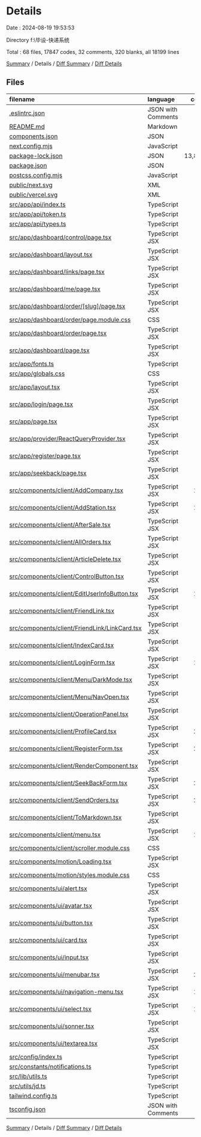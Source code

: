 # Details

Date : 2024-08-19 19:53:53

Directory f:\\毕设-快递系统

Total : 68 files,  17847 codes, 32 comments, 320 blanks, all 18199 lines

[Summary](results.md) / Details / [Diff Summary](diff.md) / [Diff Details](diff-details.md)

## Files
| filename | language | code | comment | blank | total |
| :--- | :--- | ---: | ---: | ---: | ---: |
| [.eslintrc.json](/.eslintrc.json) | JSON with Comments | 3 | 0 | 1 | 4 |
| [README.md](/README.md) | Markdown | 23 | 0 | 14 | 37 |
| [components.json](/components.json) | JSON | 17 | 0 | 0 | 17 |
| [next.config.mjs](/next.config.mjs) | JavaScript | 2 | 1 | 2 | 5 |
| [package-lock.json](/package-lock.json) | JSON | 13,893 | 0 | 1 | 13,894 |
| [package.json](/package.json) | JSON | 61 | 0 | 1 | 62 |
| [postcss.config.mjs](/postcss.config.mjs) | JavaScript | 6 | 1 | 2 | 9 |
| [public/next.svg](/public/next.svg) | XML | 1 | 0 | 0 | 1 |
| [public/vercel.svg](/public/vercel.svg) | XML | 1 | 0 | 0 | 1 |
| [src/app/api/index.ts](/src/app/api/index.ts) | TypeScript | 37 | 0 | 5 | 42 |
| [src/app/api/token.ts](/src/app/api/token.ts) | TypeScript | 25 | 0 | 3 | 28 |
| [src/app/api/types.ts](/src/app/api/types.ts) | TypeScript | 13 | 0 | 3 | 16 |
| [src/app/dashboard/control/page.tsx](/src/app/dashboard/control/page.tsx) | TypeScript JSX | 43 | 0 | 2 | 45 |
| [src/app/dashboard/layout.tsx](/src/app/dashboard/layout.tsx) | TypeScript JSX | 28 | 0 | 4 | 32 |
| [src/app/dashboard/links/page.tsx](/src/app/dashboard/links/page.tsx) | TypeScript JSX | 9 | 0 | 3 | 12 |
| [src/app/dashboard/me/page.tsx](/src/app/dashboard/me/page.tsx) | TypeScript JSX | 10 | 0 | 3 | 13 |
| [src/app/dashboard/order/[slug]/page.tsx](/src/app/dashboard/order/%5Bslug%5D/page.tsx) | TypeScript JSX | 40 | 5 | 8 | 53 |
| [src/app/dashboard/order/page.module.css](/src/app/dashboard/order/page.module.css) | CSS | 20 | 0 | 2 | 22 |
| [src/app/dashboard/order/page.tsx](/src/app/dashboard/order/page.tsx) | TypeScript JSX | 17 | 0 | 3 | 20 |
| [src/app/dashboard/page.tsx](/src/app/dashboard/page.tsx) | TypeScript JSX | 4 | 0 | 2 | 6 |
| [src/app/fonts.ts](/src/app/fonts.ts) | TypeScript | 13 | 0 | 4 | 17 |
| [src/app/globals.css](/src/app/globals.css) | CSS | 56 | 0 | 21 | 77 |
| [src/app/layout.tsx](/src/app/layout.tsx) | TypeScript JSX | 40 | 1 | 6 | 47 |
| [src/app/login/page.tsx](/src/app/login/page.tsx) | TypeScript JSX | 9 | 0 | 3 | 12 |
| [src/app/page.tsx](/src/app/page.tsx) | TypeScript JSX | 10 | 0 | 1 | 11 |
| [src/app/provider/ReactQueryProvider.tsx](/src/app/provider/ReactQueryProvider.tsx) | TypeScript JSX | 9 | 0 | 5 | 14 |
| [src/app/register/page.tsx](/src/app/register/page.tsx) | TypeScript JSX | 9 | 0 | 2 | 11 |
| [src/app/seekback/page.tsx](/src/app/seekback/page.tsx) | TypeScript JSX | 9 | 0 | 2 | 11 |
| [src/components/client/AddCompany.tsx](/src/components/client/AddCompany.tsx) | TypeScript JSX | 141 | 0 | 2 | 143 |
| [src/components/client/AddStation.tsx](/src/components/client/AddStation.tsx) | TypeScript JSX | 141 | 0 | 3 | 144 |
| [src/components/client/AfterSale.tsx](/src/components/client/AfterSale.tsx) | TypeScript JSX | 30 | 0 | 4 | 34 |
| [src/components/client/AllOrders.tsx](/src/components/client/AllOrders.tsx) | TypeScript JSX | 30 | 0 | 4 | 34 |
| [src/components/client/ArticleDelete.tsx](/src/components/client/ArticleDelete.tsx) | TypeScript JSX | 47 | 1 | 1 | 49 |
| [src/components/client/ControlButton.tsx](/src/components/client/ControlButton.tsx) | TypeScript JSX | 67 | 0 | 4 | 71 |
| [src/components/client/EditUserInfoButton.tsx](/src/components/client/EditUserInfoButton.tsx) | TypeScript JSX | 171 | 0 | 6 | 177 |
| [src/components/client/FriendLink.tsx](/src/components/client/FriendLink.tsx) | TypeScript JSX | 54 | 0 | 3 | 57 |
| [src/components/client/FriendLink/LinkCard.tsx](/src/components/client/FriendLink/LinkCard.tsx) | TypeScript JSX | 40 | 0 | 5 | 45 |
| [src/components/client/IndexCard.tsx](/src/components/client/IndexCard.tsx) | TypeScript JSX | 79 | 0 | 2 | 81 |
| [src/components/client/LoginForm.tsx](/src/components/client/LoginForm.tsx) | TypeScript JSX | 139 | 1 | 2 | 142 |
| [src/components/client/Menu/DarkMode.tsx](/src/components/client/Menu/DarkMode.tsx) | TypeScript JSX | 65 | 0 | 3 | 68 |
| [src/components/client/Menu/NavOpen.tsx](/src/components/client/Menu/NavOpen.tsx) | TypeScript JSX | 55 | 0 | 3 | 58 |
| [src/components/client/OperationPanel.tsx](/src/components/client/OperationPanel.tsx) | TypeScript JSX | 88 | 0 | 2 | 90 |
| [src/components/client/ProfileCard.tsx](/src/components/client/ProfileCard.tsx) | TypeScript JSX | 206 | 10 | 8 | 224 |
| [src/components/client/RegisterForm.tsx](/src/components/client/RegisterForm.tsx) | TypeScript JSX | 299 | 3 | 9 | 311 |
| [src/components/client/RenderComponent.tsx](/src/components/client/RenderComponent.tsx) | TypeScript JSX | 21 | 0 | 2 | 23 |
| [src/components/client/SeekBackForm.tsx](/src/components/client/SeekBackForm.tsx) | TypeScript JSX | 272 | 2 | 8 | 282 |
| [src/components/client/SendOrders.tsx](/src/components/client/SendOrders.tsx) | TypeScript JSX | 232 | 6 | 8 | 246 |
| [src/components/client/ToMarkdown.tsx](/src/components/client/ToMarkdown.tsx) | TypeScript JSX | 20 | 0 | 2 | 22 |
| [src/components/client/menu.tsx](/src/components/client/menu.tsx) | TypeScript JSX | 174 | 0 | 5 | 179 |
| [src/components/client/scroller.module.css](/src/components/client/scroller.module.css) | CSS | 11 | 0 | 0 | 11 |
| [src/components/motion/Loading.tsx](/src/components/motion/Loading.tsx) | TypeScript JSX | 64 | 0 | 13 | 77 |
| [src/components/motion/styles.module.css](/src/components/motion/styles.module.css) | CSS | 54 | 0 | 10 | 64 |
| [src/components/ui/alert.tsx](/src/components/ui/alert.tsx) | TypeScript JSX | 53 | 0 | 7 | 60 |
| [src/components/ui/avatar.tsx](/src/components/ui/avatar.tsx) | TypeScript JSX | 44 | 0 | 7 | 51 |
| [src/components/ui/button.tsx](/src/components/ui/button.tsx) | TypeScript JSX | 52 | 0 | 7 | 59 |
| [src/components/ui/card.tsx](/src/components/ui/card.tsx) | TypeScript JSX | 82 | 0 | 9 | 91 |
| [src/components/ui/input.tsx](/src/components/ui/input.tsx) | TypeScript JSX | 21 | 0 | 5 | 26 |
| [src/components/ui/menubar.tsx](/src/components/ui/menubar.tsx) | TypeScript JSX | 217 | 0 | 20 | 237 |
| [src/components/ui/navigation-menu.tsx](/src/components/ui/navigation-menu.tsx) | TypeScript JSX | 115 | 0 | 12 | 127 |
| [src/components/ui/select.tsx](/src/components/ui/select.tsx) | TypeScript JSX | 146 | 0 | 15 | 161 |
| [src/components/ui/sonner.tsx](/src/components/ui/sonner.tsx) | TypeScript JSX | 26 | 0 | 6 | 32 |
| [src/components/ui/textarea.tsx](/src/components/ui/textarea.tsx) | TypeScript JSX | 20 | 0 | 5 | 25 |
| [src/config/index.ts](/src/config/index.ts) | TypeScript | 9 | 0 | 1 | 10 |
| [src/constants/notifications.ts](/src/constants/notifications.ts) | TypeScript | 17 | 0 | 5 | 22 |
| [src/lib/utils.ts](/src/lib/utils.ts) | TypeScript | 5 | 0 | 2 | 7 |
| [src/utils/jd.ts](/src/utils/jd.ts) | TypeScript | 18 | 0 | 2 | 20 |
| [tailwind.config.ts](/tailwind.config.ts) | TypeScript | 88 | 1 | 4 | 93 |
| [tsconfig.json](/tsconfig.json) | JSON with Comments | 26 | 0 | 1 | 27 |

[Summary](results.md) / Details / [Diff Summary](diff.md) / [Diff Details](diff-details.md)